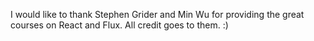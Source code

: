 I would like to thank Stephen Grider and Min Wu for providing the great courses on React and Flux. All credit goes to them. :)
